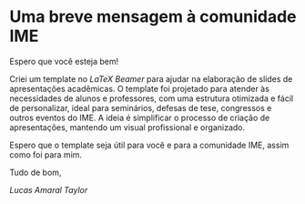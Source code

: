 # Uma breve mensagem à comunidade IME

Espero que você esteja bem! 

Criei um template no *LaTeX Beamer* para ajudar na elaboração de slides de apresentações acadêmicas. O template foi projetado para atender às necessidades de alunos e professores, com uma estrutura otimizada e fácil de personalizar, ideal para seminários, defesas de tese, congressos e outros eventos do IME. A ideia é simplificar o processo de criação de apresentações, mantendo um visual profissional e organizado.

Espero que o template seja útil para você e para a comunidade IME, assim como foi para mim.

Tudo de bom,

*Lucas Amaral Taylor*
